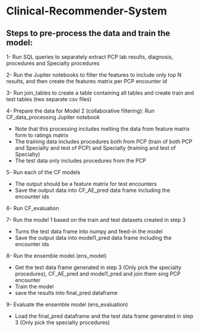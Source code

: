 # Clinical-Recommender-System

## Steps to pre-process the data and train the model:



1- Run SQL queries to separately extract PCP lab results, diagnosis, procedures and Specialty procedures

2- Run the Jupiter notebooks to filter the features to include only top N results, and then create the features matrix per PCP encounter id

3- Run join_tables to create a table containing all tables and create train and test tables (two separate csv files)

4- Prepare the data for Model 2 (collaborative filtering): Run CF_data_processing Jupiter notebook
* Note that this processing includes melting the data from feature matrix form to ratings matrix
* The training data includes procedures both from PCP (train of both PCP and Specialty and test of PCP) and Specialty (training and test of Specialty)
* The test data only includes procedures from the PCP

5- Run each of the CF models 
* The output should be a feature matrix for test encounters
* Save the output data into CF_AE_pred data frame including the encounter ids

6- Run CF_evaluation

7- Run the model 1 based on the train and test datasets created in step 3
* Turns the test data frame into numpy and feed-in the model
* Save the output data into model1_pred data frame including the encounter ids

8- Run the ensemble model (ens_model)
* Get the test data frame generated in step 3 (Only pick the specialty procedures), CF_AE_pred and model1_pred and join them sing PCP encounter
* Train the model
* save the results into final_pred dataframe

9- Evaluate the ensemble model (ens_evaluation)
* Load the final_pred dataframe and the test data frame generated in step 3 (Only pick the specialty procedures)



